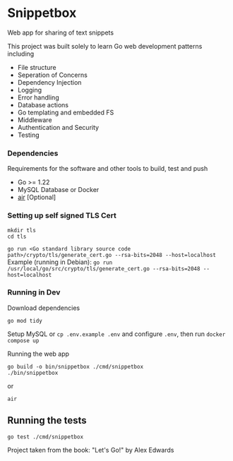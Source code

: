 # Snippetbox

Web app for sharing of text snippets

This project was built solely to learn Go web development patterns including
- File structure
- Seperation of Concerns
- Dependency Injection
- Logging
- Error handling
- Database actions
- Go templating and embedded FS
- Middleware
- Authentication and Security
- Testing


### Dependencies

Requirements for the software and other tools to build, test and push
- Go >= 1.22
- MySQL Database or Docker
- [air](https://github.com/air-verse/air) [Optional]

### Setting up self signed TLS Cert

```
mkdir tls
cd tls
```
`go run <Go standard library source code path>/crypto/tls/generate_cert.go --rsa-bits=2048 --host=localhost`
Example (running in Debian):
`go run /usr/local/go/src/crypto/tls/generate_cert.go --rsa-bits=2048 --host=localhost`


### Running in Dev

Download dependencies
```
go mod tidy

```
Setup MySQL or `cp .env.example .env` and configure `.env`, then run `docker compose up`

Running the web app
```
go build -o bin/snippetbox ./cmd/snippetbox
./bin/snippetbox
```
or
```
air
```

## Running the tests

`go test ./cmd/snippetbox`



Project taken from the book: "Let's Go!" by Alex Edwards
